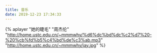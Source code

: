 ```yaml
---
title: 音乐
date: 2019-12-23 17:34:33
---
```


{% aplayer "她的睫毛" "周杰伦" "http://home.ustc.edu.cn/~mmmwhy/%d6%dc%bd%dc%c2%d7%20-%20%cb%fd%b5%c4%bd%de%c3%ab.mp3"  "http://home.ustc.edu.cn/~mmmwhy/jay.jpg"  %}

